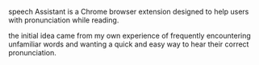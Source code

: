 speech Assistant is a Chrome browser extension designed to help users with pronunciation while reading.

the initial idea came from my own experience of frequently encountering unfamiliar words and wanting a quick and easy way to hear their correct pronunciation.
